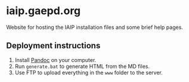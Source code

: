 # iaip.gaepd.org

Website for hosting the IAIP installation files and some brief help pages.

## Deployment instructions

1. Install [Pandoc](https://pandoc.org/) on your computer.
1. Run `generate.bat` to generate HTML from the MD files. 
1. Use FTP to upload everything in the `www` folder to the server.
